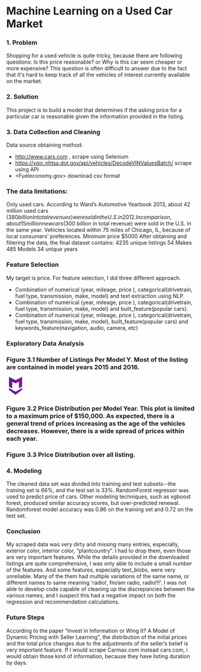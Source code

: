 # Machine Learning on a Used Car Market
### 1. Problem

Shopping for a used vehicle is quite tricky, because there are following questions: Is this price reasonable? or  Why is this car seem cheaper or more expensive? This question is often difficult to answer due to the fact that it's hard to keep track of all the vehicles of interest currently available on the market.
### 2. Solution

This project is to build a model that determines if the asking price for a particular car is reasonable given the information provided in the listing. 

### 3. Data Collection and Cleaning
Data source obtaining method:
+ http://www.cars.com , scrape using Selenium
+ https://vpic.nhtsa.dot.gov/api/vehicles/DecodeVINValuesBatch/ scrape using API
+ <Fueleconomy.gov> download csv format

### The data  limitations:

Only used cars. According to Ward’s Automotive Yearbook 2013, about 42 million used cars ($380 billion in total revenues) were sold in the U.S. in 2012. In comparison, about 15 million new cars ($300 billion in total revenue) were sold in the U.S. in the same year.
Vehicles located within 75 miles of Chicago, IL, because of local consumers’ preferences.
Minimum price $5000
After obtaining and filtering the data, the final dataset contains:
4235 unique listings
54 Makes
485 Models
34 unique years
### Feature Selection
My target is price. For feature selection, I did three different approach. 
+ Combination of numerical (year, mileage, price ), categorical(drivetrain, fuel type, transmission, make, model) and text extraction using NLP. 
+ Combination of numerical (year, mileage, price ), categorical(drivetrain, fuel type, transmission, make, model) and built_feature(popular cars).
+ Combination of numerical (year, mileage, price ), categorical(drivetrain, fuel type, transmission, make, model),  built_feature(popular cars) and keywords_feature(navigation, audio, camera, etc)
### Exploratory Data Analysis 
### Figure 3.1 Number of Listings Per Model Y. Most of the listing are contained in model years 2015 and  2016.

![alt text](https://github.com/adam-p/markdown-here/raw/master/src/common/images/icon48.png "Logo Title Text 1")

### Figure 3.2 Price Distribution per Model Year. This plot is limited to a maximum price of $150,000. As expected, there is a general trend of prices increasing as the age of the vehicles decreases. However, there is a wide spread of prices within each year.

### Figure 3.3 Price Distribution  over all listing.


### 4. Modeling

The cleaned data set was divided into training and test subsets--the training set is 66%, and the test set is 33%. 
RandomForest regressor was used to predict price of cars. Other modeling techniques, such as xgboost forest, produced similar accuracy scores, but over-predicted renewal. Randomforest model accuracy was 0.86 on the training set and 0.72 on the test set.

### Conclusion
My scraped data was very dirty and missing many entries, especially, exterior color, interior color, “plantcountry”. I had to drop them, even those are very important features.  While the details provided in the downloaded listings are quite comprehensive, I was only able to include a small number of the features. And some features, especially text_blobs, were very unreliable. Many of the them had multiple variations of the same name, or different names to same meaning  'radio!, fm/am radio, radio!!!'. I was not able to develop code capable of cleaning up the discrepancies between the various names, and I suspect this had a negative impact on both the regression and recommendation calculations.
### Future Steps
According to the paper “Invest in Information or Wing It? A Model of Dynamic Pricing with Seller Learning”, the distribution of the initial prices and the total price changes due to the adjustments of the seller’s belief is very important feature. If I would scrape Carmax.com instead cars.com, i would obtain those kind of information, because they have listing duration by days. 


